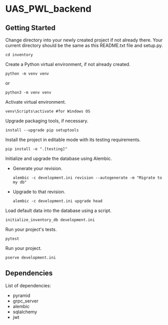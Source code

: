 # UAS_PWL_backend

## Getting Started

Change directory into your newly created project if not already there. Your
current directory should be the same as this README.txt file and setup.py.

```
cd inventory
```

Create a Python virtual environment, if not already created.

```
python -m venv venv
```

or

```
python3 -m venv venv
```

Activate virtual environment.

```
venv\Scripts\activate #for Windows OS
```

Upgrade packaging tools, if necessary.

```
install --upgrade pip setuptools
```

Install the project in editable mode with its testing requirements.

```
pip install -e ".[testing]"
```

Initialize and upgrade the database using Alembic.

- Generate your revision.
  
  ```
  alembic -c development.ini revision --autogenerate -m "Migrate to my db"
  ```
  
- Upgrade to that revision.

  ```
  alembic -c development.ini upgrade head
  ```

Load default data into the database using a script.

```
initialize_inventory_db development.ini
```

Run your project's tests.

```
pytest
```
Run your project.

```
pserve development.ini
```

## Dependencies

List of dependencies:
- pyramid
- grpc_server
- alembic
- sqlalchemy
- jwt
